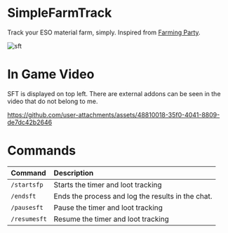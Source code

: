 # SimpleFarmTrack
Track your ESO material farm, simply. Inspired from [Farming Party](https://github.com/timothymclane/farming-party).

![sft](https://github.com/user-attachments/assets/0a8cb6bf-26b8-4b15-bdc4-fe792514c345)

# In Game Video
SFT is displayed on top left. There are external addons can be seen in the video that do not belong to me.

https://github.com/user-attachments/assets/48810018-35f0-4041-8809-de7dc42b2646

# Commands
| Command                         | Description   |
| :-------------------------------|:--------------|
| `/startsfp`                     | Starts the timer and loot tracking
| `/endsft`                       | Ends the process and log the results in the chat.
| `/pausesft`                     | Pause the timer and loot tracking
| `/resumesft`                    | Resume the timer and loot tracking
